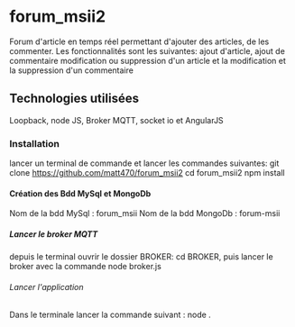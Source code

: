 # forum_msii2
Forum d'article en temps réel permettant d'ajouter des articles, de les commenter.
Les fonctionnalités sont les suivantes: ajout d'article, ajout de commentaire modification ou suppression d'un article et la modification et la suppression d'un commentaire

 ## Technologies utilisées
 Loopback, node JS, Broker MQTT, socket io et AngularJS
 
 ### Installation
 lancer un terminal de commande et lancer les commandes suivantes:
 git clone https://github.com/matt470/forum_msii2
 cd forum_msii2
 npm install
 
 #### Création des Bdd MySql et MongoDb
 Nom de la bdd MySql : forum_msii
 Nom de la bdd MongoDb : forum-msii

 ##### Lancer le broker MQTT
 depuis le terminal ouvrir le dossier BROKER: cd BROKER,
 puis lancer le broker avec la commande node broker.js
 
 ###### Lancer l'application 
 Dans le terminale lancer la commande suivant : node .
 
 
 
 
 
